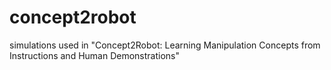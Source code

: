 # concept2robot
simulations used in "Concept2Robot: Learning Manipulation Concepts from Instructions and Human Demonstrations"
